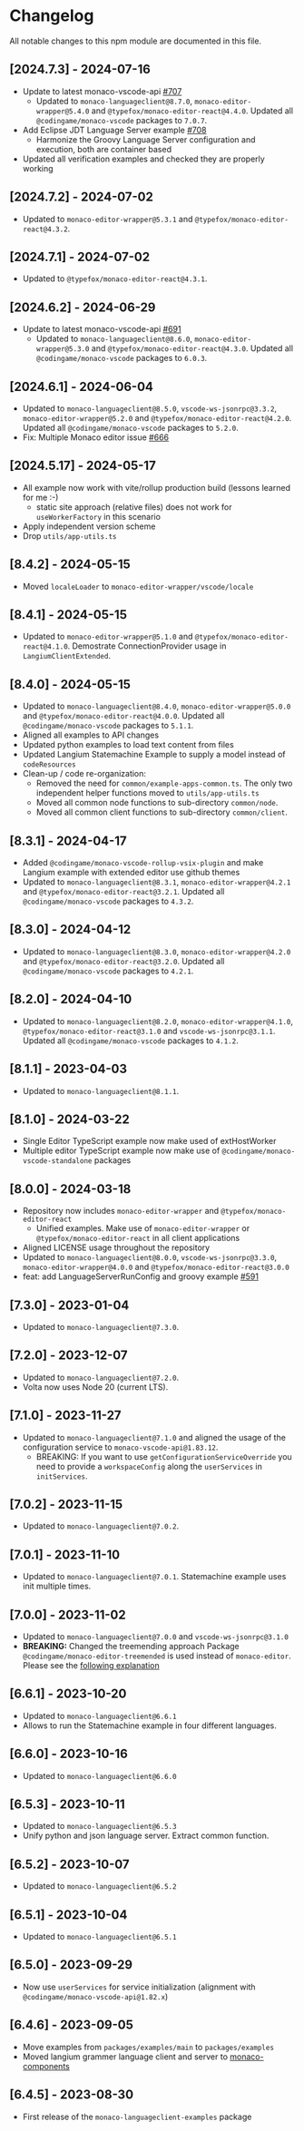 # Changelog

All notable changes to this npm module are documented in this file.

## [2024.7.3] - 2024-07-16

- Update to latest monaco-vscode-api [#707](https://github.com/TypeFox/monaco-languageclient/pull/707)
  - Updated to `monaco-languageclient@8.7.0`, `monaco-editor-wrapper@5.4.0` and `@typefox/monaco-editor-react@4.4.0`. Updated all `@codingame/monaco-vscode` packages to `7.0.7`.
- Add Eclipse JDT Language Server example [#708](https://github.com/TypeFox/monaco-languageclient/pull/708)
  - Harmonize the Groovy Language Server configuration and execution, both are container based
- Updated all verification examples and checked they are properly working

## [2024.7.2] - 2024-07-02

- Updated to `monaco-editor-wrapper@5.3.1` and `@typefox/monaco-editor-react@4.3.2`.

## [2024.7.1] - 2024-07-02

- Updated to `@typefox/monaco-editor-react@4.3.1`.

## [2024.6.2] - 2024-06-29

- Update to latest monaco-vscode-api [#691](https://github.com/TypeFox/monaco-languageclient/pull/691)
  - Updated to `monaco-languageclient@8.6.0`, `monaco-editor-wrapper@5.3.0` and `@typefox/monaco-editor-react@4.3.0`. Updated all `@codingame/monaco-vscode` packages to `6.0.3`.

## [2024.6.1] - 2024-06-04

- Updated to `monaco-languageclient@8.5.0`, `vscode-ws-jsonrpc@3.3.2`, `monaco-editor-wrapper@5.2.0` and `@typefox/monaco-editor-react@4.2.0`. Updated all `@codingame/monaco-vscode` packages to `5.2.0`.
- Fix: Multiple Monaco editor issue [#666](https://github.com/TypeFox/monaco-languageclient/pull/666)

## [2024.5.17] - 2024-05-17

- All example now work with vite/rollup production build (lessons learned for me :-)
  - static site approach (relative files) does not work for `useWorkerFactory` in this scenario
- Apply independent version scheme
- Drop `utils/app-utils.ts`

## [8.4.2] - 2024-05-15

- Moved `localeLoader` to `monaco-editor-wrapper/vscode/locale`

## [8.4.1] - 2024-05-15

- Updated to `monaco-editor-wrapper@5.1.0` and `@typefox/monaco-editor-react@4.1.0`. Demostrate ConnectionProvider usage in `LangiumClientExtended`.

## [8.4.0] - 2024-05-15

- Updated to `monaco-languageclient@8.4.0`, `monaco-editor-wrapper@5.0.0` and `@typefox/monaco-editor-react@4.0.0`. Updated all `@codingame/monaco-vscode` packages to `5.1.1`.
- Aligned all examples to API changes
- Updated python examples to load text content from files
- Updated Langium Statemachine Example to supply a model instead of `codeResources`
- Clean-up / code re-organization:
  - Removed the need for `common/example-apps-common.ts`. The only two independent helper functions moved to `utils/app-utils.ts`
  - Moved all common node functions to sub-directory `common/node`.
  - Moved all common client functions to sub-directory `common/client`.

## [8.3.1] - 2024-04-17

- Added `@codingame/monaco-vscode-rollup-vsix-plugin` and make Langium example with extended editor use github themes
- Updated to `monaco-languageclient@8.3.1`, `monaco-editor-wrapper@4.2.1` and `@typefox/monaco-editor-react@3.2.1`. Updated all `@codingame/monaco-vscode` packages to `4.3.2`.

## [8.3.0] - 2024-04-12

- Updated to `monaco-languageclient@8.3.0`, `monaco-editor-wrapper@4.2.0` and `@typefox/monaco-editor-react@3.2.0`. Updated all `@codingame/monaco-vscode` packages to `4.2.1`.

## [8.2.0] - 2024-04-10

- Updated to `monaco-languageclient@8.2.0`, `monaco-editor-wrapper@4.1.0`, `@typefox/monaco-editor-react@3.1.0` and `vscode-ws-jsonrpc@3.1.1`. Updated all `@codingame/monaco-vscode` packages to `4.1.2`.

## [8.1.1] - 2023-04-03

- Updated to `monaco-languageclient@8.1.1`.

## [8.1.0] - 2024-03-22

- Single Editor TypeScript example now make used of extHostWorker
- Multiple editor TypeScript example now make use of `@codingame/monaco-vscode-standalone` packages

## [8.0.0] - 2024-03-18

- Repository now includes `monaco-editor-wrapper` and `@typefox/monaco-editor-react`
  - Unified examples. Make use of `monaco-editor-wrapper` or `@typefox/monaco-editor-react` in all client applications
- Aligned LICENSE usage throughout the repository
- Updated to `monaco-languageclient@8.0.0`, `vscode-ws-jsonrpc@3.3.0`, `monaco-editor-wrapper@4.0.0` and `@typefox/monaco-editor-react@3.0.0`
- feat: add LanguageServerRunConfig and groovy example [#591](https://github.com/TypeFox/monaco-languageclient/pull/591)

## [7.3.0] - 2023-01-04

- Updated to `monaco-languageclient@7.3.0`.

## [7.2.0] - 2023-12-07

- Updated to `monaco-languageclient@7.2.0`.
- Volta now uses Node 20 (current LTS).

## [7.1.0] - 2023-11-27

- Updated to `monaco-languageclient@7.1.0` and aligned the usage of the configuration service to `monaco-vscode-api@1.83.12`.
  - BREAKING: If you want to use `getConfigurationServiceOverride` you need to provide a `workspaceConfig` along the `userServices` in `initServices`.

## [7.0.2] - 2023-11-15

- Updated to `monaco-languageclient@7.0.2`.

## [7.0.1] - 2023-11-10

- Updated to `monaco-languageclient@7.0.1`. Statemachine example uses init multiple times.

## [7.0.0] - 2023-11-02

- Updated to `monaco-languageclient@7.0.0` and `vscode-ws-jsonrpc@3.1.0`
- **BREAKING:** Changed the treemending approach Package `@codingame/monaco-editor-treemended` is used instead of `monaco-editor`. Please see the [following explanation](https://github.com/TypeFox/monaco-languageclient/blob/main/README.md#new-with-v7-treemended-monaco-editor)

## [6.6.1] - 2023-10-20

- Updated to `monaco-languageclient@6.6.1`
- Allows to run the Statemachine example in four different languages.

## [6.6.0] - 2023-10-16

- Updated to `monaco-languageclient@6.6.0`

## [6.5.3] - 2023-10-11

- Updated to `monaco-languageclient@6.5.3`
- Unify python and json language server. Extract common function.

## [6.5.2] - 2023-10-07

- Updated to `monaco-languageclient@6.5.2`

## [6.5.1] - 2023-10-04

- Updated to `monaco-languageclient@6.5.1`

## [6.5.0] - 2023-09-29

- Now use `userServices` for service initialization (alignment with `@codingame/monaco-vscode-api@1.82.x`)

## [6.4.6] - 2023-09-05

- Move examples from `packages/examples/main` to `packages/examples`
- Moved langium grammer language client and server to [monaco-components](https://github.com/TypeFox/monaco-components)

## [6.4.5] - 2023-08-30

- First release of the `monaco-languageclient-examples` package
